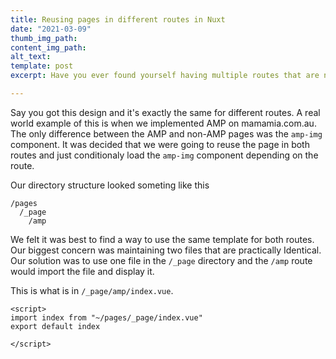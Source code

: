 ```yaml
---
title: Reusing pages in different routes in Nuxt
date: "2021-03-09"
thumb_img_path: 
content_img_path:
alt_text:
template: post
excerpt: Have you ever found yourself having multiple routes that are not related use the same design? Here's a way to reuse the page in a different route. 

---
```


Say you got this design and it's exactly the same for different routes. A real world example of this is when we implemented AMP on mamamia.com.au. The only difference between the AMP and non-AMP pages was the `amp-img` component. It was decided that we were going to reuse the page in both routes and just conditionaly load the `amp-img` component depending on the route. 

Our directory structure looked someting like this

```
/pages
  /_page
  	/amp
```

We felt it was best to find a way to use the same template for both routes. Our biggest concern was maintaining two files that are practically Identical. Our solution was to use one file in the `/_page` directory and the `/amp` route would import the file and display it. 

This is what is in  `/_page/amp/index.vue`.

```
<script>
import index from "~/pages/_page/index.vue"
export default index

</script>
```
